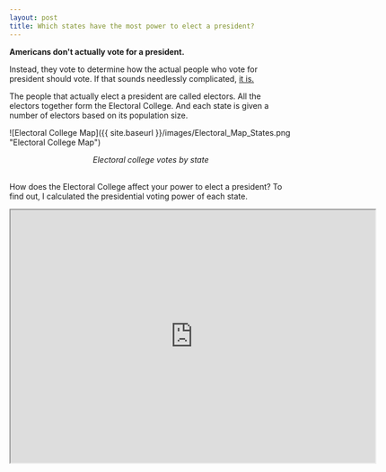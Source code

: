 ```yaml
---
layout: post
title: Which states have the most power to elect a president?
---
```


**Americans don't actually vote for a president.**

Instead, they vote to determine how the actual people who vote for president should vote. If that sounds needlessly complicated, [it is.](https://www.history.com/news/the-history-of-the-electoral-college-debate)

The people that actually elect a president are called electors. All the electors together form the Electoral College. And each state is given a number of electors based on its population size.

![Electoral College Map]({{ site.baseurl }}/images/Electoral_Map_States.png "Electoral College Map")
<div align="center"><em>Electoral college votes by state</em></div>

<br>

How does the Electoral College affect your power to elect a president? To find out, I calculated the presidential voting power of each state.

<iframe src="https://public.tableau.com/views/PersonalVotingPowerMap/Map?:showVizHome=no&:embed=true" width="650" height="450"></iframe>